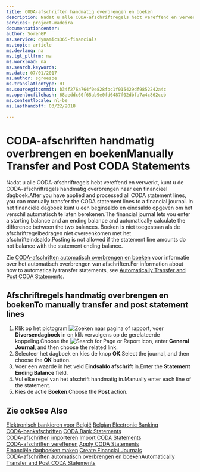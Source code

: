```yaml
---
title: CODA-afschriften handmatig overbrengen en boeken
description: Nadat u alle CODA-afschriftregels hebt vereffend en verwerkt, kunt u de CODA-afschriftregels handmatig overbrengen naar een financieel dagboek.
services: project-madeira
documentationcenter: 
author: SorenGP
ms.service: dynamics365-financials
ms.topic: article
ms.devlang: na
ms.tgt_pltfrm: na
ms.workload: na
ms.search.keywords: 
ms.date: 07/01/2017
ms.author: sgroespe
ms.translationtype: HT
ms.sourcegitcommit: b34f276a764f0e828fbc1f015429df9852242a4c
ms.openlocfilehash: 68aeddc60f65ab9e0fd6487f02dbfa7a4c862ceb
ms.contentlocale: nl-be
ms.lasthandoff: 03/22/2018

---
```

# <a name="manually-transfer-and-post-coda-statements"></a><span data-ttu-id="c41db-103">CODA-afschriften handmatig overbrengen en boeken</span><span class="sxs-lookup"><span data-stu-id="c41db-103">Manually Transfer and Post CODA Statements</span></span>
<span data-ttu-id="c41db-104">Nadat u alle CODA-afschriftregels hebt vereffend en verwerkt, kunt u de CODA-afschriftregels handmatig overbrengen naar een financieel dagboek.</span><span class="sxs-lookup"><span data-stu-id="c41db-104">After you have applied and processed all CODA statement lines, you can manually transfer the CODA statement lines to a financial journal.</span></span> <span data-ttu-id="c41db-105">In het financiële dagboek kunt u een beginsaldo en eindsaldo opgeven om het verschil automatisch te laten berekenen.</span><span class="sxs-lookup"><span data-stu-id="c41db-105">The financial journal lets you enter a starting balance and an ending balance and automatically calculate the difference between the two balances.</span></span> <span data-ttu-id="c41db-106">Boeken is niet toegestaan als de afschriftregelbedragen niet overeenkomen met het afschrifteindsaldo.</span><span class="sxs-lookup"><span data-stu-id="c41db-106">Posting is not allowed if the statement line amounts do not balance with the statement ending balance.</span></span>  

<span data-ttu-id="c41db-107">Zie [CODA-afschriften automatisch overbrengen en boeken](how-to-automatically-transfer-and-post-coda-statements.md) voor informatie over het automatisch overbrengen van afschriften.</span><span class="sxs-lookup"><span data-stu-id="c41db-107">For information about how to automatically transfer statements, see [Automatically Transfer and Post CODA Statements](how-to-automatically-transfer-and-post-coda-statements.md).</span></span>  

## <a name="to-manually-transfer-and-post-statement-lines"></a><span data-ttu-id="c41db-108">Afschriftregels handmatig overbrengen en boeken</span><span class="sxs-lookup"><span data-stu-id="c41db-108">To manually transfer and post statement lines</span></span>  

1.  <span data-ttu-id="c41db-109">Klik op het pictogram ![Zoeken naar pagina of rapport](../../media/ui-search/search_small.png "pictogram Zoeken naar pagina of rapport"), voer **Diversendagboek** in en klik vervolgens op de gerelateerde koppeling.</span><span class="sxs-lookup"><span data-stu-id="c41db-109">Choose the ![Search for Page or Report](../../media/ui-search/search_small.png "Search for Page or Report icon") icon, enter **General Journal**, and then choose the related link.</span></span>  
2.  <span data-ttu-id="c41db-110">Selecteer het dagboek en kies de knop **OK**.</span><span class="sxs-lookup"><span data-stu-id="c41db-110">Select the journal, and then choose the **OK** button.</span></span>  
3.  <span data-ttu-id="c41db-111">Voer een waarde in het veld **Eindsaldo afschrift** in.</span><span class="sxs-lookup"><span data-stu-id="c41db-111">Enter the **Statement Ending Balance** field.</span></span>  
4.  <span data-ttu-id="c41db-112">Vul elke regel van het afschrift handmatig in.</span><span class="sxs-lookup"><span data-stu-id="c41db-112">Manually enter each line of the statement.</span></span>  
5.  <span data-ttu-id="c41db-113">Kies de actie **Boeken**.</span><span class="sxs-lookup"><span data-stu-id="c41db-113">Choose the **Post** action.</span></span>  

## <a name="see-also"></a><span data-ttu-id="c41db-114">Zie ook</span><span class="sxs-lookup"><span data-stu-id="c41db-114">See Also</span></span>  
 <span data-ttu-id="c41db-115">[Elektronisch bankieren voor België](belgian-electronic-banking.md) </span><span class="sxs-lookup"><span data-stu-id="c41db-115">[Belgian Electronic Banking](belgian-electronic-banking.md) </span></span>  
 <span data-ttu-id="c41db-116">[CODA-bankafschriften](coda-bank-statements.md) </span><span class="sxs-lookup"><span data-stu-id="c41db-116">[CODA Bank Statements](coda-bank-statements.md) </span></span>  
 <span data-ttu-id="c41db-117">[CODA-afschriften importeren](how-to-import-coda-statements.md) </span><span class="sxs-lookup"><span data-stu-id="c41db-117">[Import CODA Statements](how-to-import-coda-statements.md) </span></span>  
 <span data-ttu-id="c41db-118">[CODA-afschriften vereffenen](how-to-apply-coda-statements.md) </span><span class="sxs-lookup"><span data-stu-id="c41db-118">[Apply CODA Statements](how-to-apply-coda-statements.md) </span></span>  
 <span data-ttu-id="c41db-119">[Financiële dagboeken maken](how-to-create-financial-journals.md) </span><span class="sxs-lookup"><span data-stu-id="c41db-119">[Create Financial Journals](how-to-create-financial-journals.md) </span></span>  
 [<span data-ttu-id="c41db-120">CODA-afschriften automatisch overbrengen en boeken</span><span class="sxs-lookup"><span data-stu-id="c41db-120">Automatically Transfer and Post CODA Statements</span></span>](how-to-automatically-transfer-and-post-coda-statements.md)


